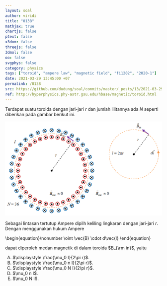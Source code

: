 ```yaml
---
layout: soal
author: viridi
title: "0138"
mathjax: true
chartjs: false
ptext: false
x3dom: false
threejs: false
3dmol: false
oo: false
svgphys: false
category: physics
tags: ["toroid", "ampere law", "magnetic field", "fi1202", "2020-1"]
date: 2021-03-29 13:45:00 +07
permalink: /0138
src: https://github.com/dudung/soal/commits/master/_posts/13/2021-03-29-ampere-law-toroid.md
ref: http://hyperphysics.phy-astr.gsu.edu/hbase/magnetic/toroid.html
---
```

Terdapat suatu toroida dengan jari-jari $r$ dan jumlah lilitannya ada $N$ seperti diberikan pada gambar berikut ini.

![](/assets/img/13/0138.png)

Sebagai lintasan tertutup Ampere dipilh keliling lingkaran dengan jari-jari $r$. Dengan menggunakan hukum Ampere

\begin{equation}\nonumber
\oint \vec{B} \cdot d\vec{l}
\end{equation}

dapat diperoleh medan magnetik di dalam toroida $B_{\rm in}$, yaitu

<ol type="A">
<li>$\displaystyle \frac{\mu_0 I}{2\pi r}$.
<li>$\displaystyle \frac{\mu_0 n I}{2\pi r}$.
<li>$\displaystyle \frac{\mu_0 N I}{2\pi r}$.
<li>$\mu_0 n I$.
<li>$\mu_0 N I$.

